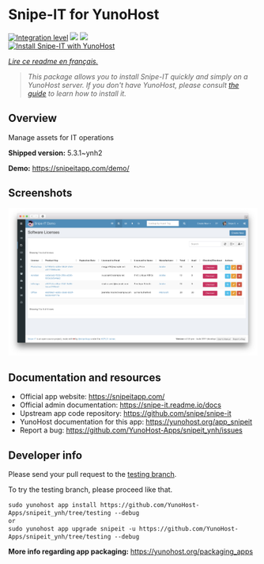 <!--
N.B.: This README was automatically generated by https://github.com/YunoHost/apps/tree/master/tools/README-generator
It shall NOT be edited by hand.
-->

# Snipe-IT for YunoHost

[![Integration level](https://dash.yunohost.org/integration/snipeit.svg)](https://dash.yunohost.org/appci/app/snipeit) ![](https://ci-apps.yunohost.org/ci/badges/snipeit.status.svg) ![](https://ci-apps.yunohost.org/ci/badges/snipeit.maintain.svg)  
[![Install Snipe-IT with YunoHost](https://install-app.yunohost.org/install-with-yunohost.svg)](https://install-app.yunohost.org/?app=snipeit)

*[Lire ce readme en français.](./README_fr.md)*

> *This package allows you to install Snipe-IT quickly and simply on a YunoHost server.
If you don't have YunoHost, please consult [the guide](https://yunohost.org/#/install) to learn how to install it.*

## Overview

Manage assets for IT operations

**Shipped version:** 5.3.1~ynh2

**Demo:** https://snipeitapp.com/demo/

## Screenshots

![](./doc/screenshots/screenshot-license-list.png)

## Documentation and resources

* Official app website: https://snipeitapp.com/
* Official admin documentation: https://snipe-it.readme.io/docs
* Upstream app code repository: https://github.com/snipe/snipe-it
* YunoHost documentation for this app: https://yunohost.org/app_snipeit
* Report a bug: https://github.com/YunoHost-Apps/snipeit_ynh/issues

## Developer info

Please send your pull request to the [testing branch](https://github.com/YunoHost-Apps/snipeit_ynh/tree/testing).

To try the testing branch, please proceed like that.
```
sudo yunohost app install https://github.com/YunoHost-Apps/snipeit_ynh/tree/testing --debug
or
sudo yunohost app upgrade snipeit -u https://github.com/YunoHost-Apps/snipeit_ynh/tree/testing --debug
```

**More info regarding app packaging:** https://yunohost.org/packaging_apps